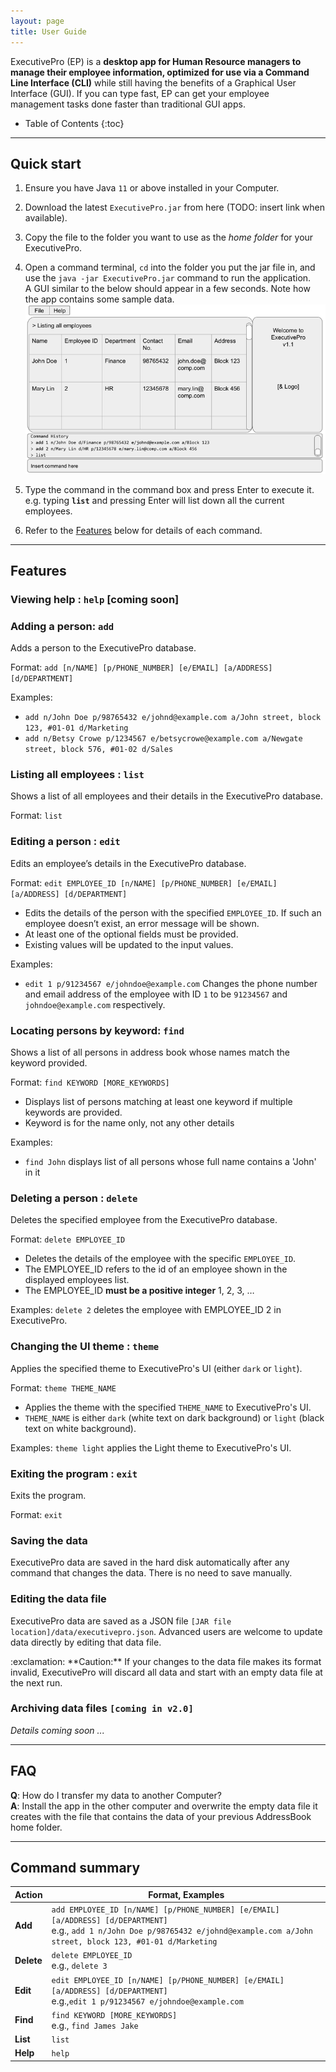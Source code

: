 ```yaml
---
layout: page
title: User Guide
---
```


ExecutivePro (EP) is a **desktop app for Human Resource managers to manage their employee information, optimized for use via a Command Line Interface (CLI)** while still having the benefits of a Graphical User Interface (GUI). If you can type fast, EP can get your employee management tasks done faster than traditional GUI apps.

* Table of Contents
{:toc}

--------------------------------------------------------------------------------------------------------------------

## Quick start

1. Ensure you have Java `11` or above installed in your Computer.

1. Download the latest `ExecutivePro.jar` from here (TODO: insert link when available).

1. Copy the file to the folder you want to use as the _home folder_ for your ExecutivePro.

1. Open a command terminal, `cd` into the folder you put the jar file in, and use the `java -jar ExecutivePro.jar` command to run the application.<br>
   A GUI similar to the below should appear in a few seconds. Note how the app contains some sample data.<br>
   ![Ui](images/Ui.png)

1. Type the command in the command box and press Enter to execute it. e.g. typing **`list`** and pressing Enter will list down all the current employees.<br>

1. Refer to the [Features](#features) below for details of each command.

--------------------------------------------------------------------------------------------------------------------

## Features

### Viewing help : `help` [coming soon]


### Adding a person: `add`

Adds a person to the ExecutivePro database.

Format: `add [n/NAME] [p/PHONE_NUMBER] [e/EMAIL] [a/ADDRESS] [d/DEPARTMENT]`

Examples:
* `add n/John Doe p/98765432 e/johnd@example.com a/John street, block 123, #01-01 d/Marketing`
* `add n/Betsy Crowe p/1234567 e/betsycrowe@example.com a/Newgate street, block 576, #01-02 d/Sales`


### Listing all employees : `list`

Shows a list of all employees and their details in the ExecutivePro database.

Format: `list`

### Editing a person : `edit`

Edits an employee’s details in the ExecutivePro database.

Format: `edit EMPLOYEE_ID [n/NAME] [p/PHONE_NUMBER] [e/EMAIL] [a/ADDRESS] [d/DEPARTMENT]`

* Edits the details of the person with the specified `EMPLOYEE_ID`. If such an employee doesn’t exist, an error message will be shown.
* At least one of the optional fields must be provided.
* Existing values will be updated to the input values.

Examples:
*  `edit 1 p/91234567 e/johndoe@example.com` Changes the phone number and email address of the employee with ID `1` to be `91234567` and `johndoe@example.com` respectively.

### Locating persons by keyword: `find`

Shows a list of all persons in address book whose names match the keyword provided.

Format: `find KEYWORD [MORE_KEYWORDS]`

* Displays list of persons matching at least one keyword if multiple keywords are provided.
* Keyword is for the name only, not any other details

Examples:
* `find John` displays list of all persons whose full name contains a 'John' in it  


### Deleting a person : `delete`

Deletes the specified employee from the ExecutivePro database.

Format: `delete EMPLOYEE_ID`

* Deletes the details of the employee with the specific `EMPLOYEE_ID`.
* The EMPLOYEE_ID refers to the id of an employee shown in the displayed employees list.
* The EMPLOYEE_ID **must be a positive integer** 1, 2, 3, …​

Examples:
`delete 2` deletes the employee with EMPLOYEE_ID 2 in ExecutivePro.

### Changing the UI theme : `theme`

Applies the specified theme to ExecutivePro's UI (either `dark` or `light`).

Format: `theme THEME_NAME`

* Applies the theme with the specified `THEME_NAME` to ExecutivePro's UI.
* `THEME_NAME` is either `dark` (white text on dark background) or `light` (black text on white background).

Examples:
`theme light` applies the Light theme to ExecutivePro's UI.


### Exiting the program : `exit`

Exits the program.

Format: `exit`

### Saving the data

ExecutivePro data are saved in the hard disk automatically after any command that changes the data. There is no need to save manually.

### Editing the data file

ExecutivePro data are saved as a JSON file `[JAR file location]/data/executivepro.json`. Advanced users are welcome to update data directly by editing that data file.

<div markdown="span" class="alert alert-warning">:exclamation: **Caution:**
If your changes to the data file makes its format invalid, ExecutivePro will discard all data and start with an empty data file at the next run.
</div>

### Archiving data files `[coming in v2.0]`

_Details coming soon ..._

--------------------------------------------------------------------------------------------------------------------

## FAQ

**Q**: How do I transfer my data to another Computer?<br>
**A**: Install the app in the other computer and overwrite the empty data file it creates with the file that contains the data of your previous AddressBook home folder.

--------------------------------------------------------------------------------------------------------------------

## Command summary

| Action     | Format, Examples                                                                                                                                                                           |
|------------|--------------------------------------------------------------------------------------------------------------------------------------------------------------------------------------------|
| **Add**    | `add EMPLOYEE_ID [n/NAME] [p/PHONE_NUMBER] [e/EMAIL] [a/ADDRESS] [d/DEPARTMENT]` <br> e.g., `add 1 n/John Doe p/98765432 e/johnd@example.com a/John street, block 123, #01-01 d/Marketing` |
| **Delete** | `delete EMPLOYEE_ID`<br> e.g., `delete 3`                                                                                                                                                  |
| **Edit**   | `edit EMPLOYEE_ID [n/NAME] [p/PHONE_NUMBER] [e/EMAIL] [a/ADDRESS] [d/DEPARTMENT]`<br> e.g.,`edit 1 p/91234567 e/johndoe@example.com`                                                       |
| **Find**   | `find KEYWORD [MORE_KEYWORDS]`<br> e.g., `find James Jake`                                                                                                                                 |
| **List**   | `list`                                                                                                                                                                                     |
| **Help**   | `help`                                                                                                                                                                                     |

